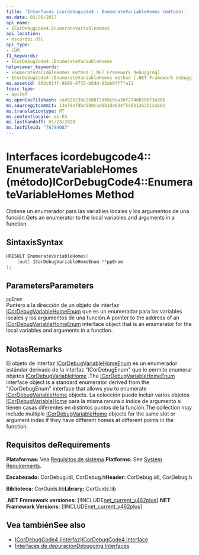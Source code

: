 ```yaml
---
title: 'Interfaces icordebugcode4:: EnumerateVariableHomes (método)'
ms.date: 03/30/2017
api_name:
- ICorDebugCode4.EnumerateVariableHomes
api_location:
- mscordbi.dll
api_type:
- COM
f1_keywords:
- ICorDebugCode4::EnumerateVariableHomes
helpviewer_keywords:
- EnumerateVariableHomes method [.NET Framework debugging]
- ICorDebugCode4::EnumerateVariableHomes method [.NET Framework debugging]
ms.assetid: 802c01ff-8b80-4733-b6dd-03ab6ff7fa11
topic_type:
- apiref
ms.openlocfilehash: ca452b230e2508f2d69c9aa38f274db506f3a906
ms.sourcegitcommit: 13e79efdbd589cad6b1de634f5d6b1262b12ab01
ms.translationtype: MT
ms.contentlocale: es-ES
ms.lasthandoff: 01/28/2020
ms.locfileid: "76784087"
---
```

# <a name="icordebugcode4enumeratevariablehomes-method"></a><span data-ttu-id="661c8-102">Interfaces icordebugcode4:: EnumerateVariableHomes (método)</span><span class="sxs-lookup"><span data-stu-id="661c8-102">ICorDebugCode4::EnumerateVariableHomes Method</span></span>
<span data-ttu-id="661c8-103">Obtiene un enumerador para las variables locales y los argumentos de una función.</span><span class="sxs-lookup"><span data-stu-id="661c8-103">Gets an enumerator to the local variables and arguments in a function.</span></span>  
  
## <a name="syntax"></a><span data-ttu-id="661c8-104">Sintaxis</span><span class="sxs-lookup"><span data-stu-id="661c8-104">Syntax</span></span>  
  
```cpp  
HRESULT EnumerateVariableHomes(  
    [out] ICorDebugVariableHomeEnum **ppEnum  
);  
```  
  
## <a name="parameters"></a><span data-ttu-id="661c8-105">Parameters</span><span class="sxs-lookup"><span data-stu-id="661c8-105">Parameters</span></span>  
 `ppEnum`  
 <span data-ttu-id="661c8-106">Puntero a la dirección de un objeto de interfaz [ICorDebugVariableHomeEnum](icordebugvariablehomeenum-interface.md) que es un enumerador para las variables locales y los argumentos de una función.</span><span class="sxs-lookup"><span data-stu-id="661c8-106">A pointer to the address of an [ICorDebugVariableHomeEnum](icordebugvariablehomeenum-interface.md) interface object that is an enumerator for the local variables and arguments in a function.</span></span>  
  
## <a name="remarks"></a><span data-ttu-id="661c8-107">Notas</span><span class="sxs-lookup"><span data-stu-id="661c8-107">Remarks</span></span>  
 <span data-ttu-id="661c8-108">El objeto de interfaz [ICorDebugVariableHomeEnum](icordebugvariablehomeenum-interface.md) es un enumerador estándar derivado de la interfaz "ICorDebugEnum" que le permite enumerar objetos [ICorDebugVariableHome](icordebugvariablehome-interface.md) .</span><span class="sxs-lookup"><span data-stu-id="661c8-108">The [ICorDebugVariableHomeEnum](icordebugvariablehomeenum-interface.md) interface object is a standard enumerator derived from the "ICorDebugEnum" interface that allows you to enumerate [ICorDebugVariableHome](icordebugvariablehome-interface.md) objects.</span></span> <span data-ttu-id="661c8-109">La colección puede incluir varios objetos [ICorDebugVariableHome](icordebugvariablehome-interface.md) para la misma ranura o índice de argumento si tienen casas diferentes en distintos puntos de la función.</span><span class="sxs-lookup"><span data-stu-id="661c8-109">The collection may include multiple [ICorDebugVariableHome](icordebugvariablehome-interface.md) objects for the same slot or      argument index if they have different homes at different points in the      function.</span></span>  
  
## <a name="requirements"></a><span data-ttu-id="661c8-110">Requisitos de</span><span class="sxs-lookup"><span data-stu-id="661c8-110">Requirements</span></span>  
 <span data-ttu-id="661c8-111">**Plataformas:** Vea [Requisitos de sistema](../../../../docs/framework/get-started/system-requirements.md).</span><span class="sxs-lookup"><span data-stu-id="661c8-111">**Platforms:** See [System Requirements](../../../../docs/framework/get-started/system-requirements.md).</span></span>  
  
 <span data-ttu-id="661c8-112">**Encabezado:** CorDebug.idl, CorDebug.h</span><span class="sxs-lookup"><span data-stu-id="661c8-112">**Header:** CorDebug.idl, CorDebug.h</span></span>  
  
 <span data-ttu-id="661c8-113">**Biblioteca:** CorGuids.lib</span><span class="sxs-lookup"><span data-stu-id="661c8-113">**Library:** CorGuids.lib</span></span>  
  
 <span data-ttu-id="661c8-114">**.NET Framework versiones:** [!INCLUDE[net_current_v462plus](../../../../includes/net-current-v462plus-md.md)]</span><span class="sxs-lookup"><span data-stu-id="661c8-114">**.NET Framework Versions:** [!INCLUDE[net_current_v462plus](../../../../includes/net-current-v462plus-md.md)]</span></span>  
  
## <a name="see-also"></a><span data-ttu-id="661c8-115">Vea también</span><span class="sxs-lookup"><span data-stu-id="661c8-115">See also</span></span>

- [<span data-ttu-id="661c8-116">ICorDebugCode4 (interfaz)</span><span class="sxs-lookup"><span data-stu-id="661c8-116">ICorDebugCode4 Interface</span></span>](icordebugcode4-interface.md)
- [<span data-ttu-id="661c8-117">Interfaces de depuración</span><span class="sxs-lookup"><span data-stu-id="661c8-117">Debugging Interfaces</span></span>](debugging-interfaces.md)
